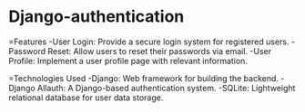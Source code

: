 # Django-authentication

=Features
-User Login: Provide a secure login system for registered users.
-Password Reset: Allow users to reset their passwords via email.
-User Profile: Implement a user profile page with relevant information.

=Technologies Used
-Django: Web framework for building the backend.
-Django Allauth: A Django-based authentication system.
-SQLite: Lightweight relational database for user data storage.
